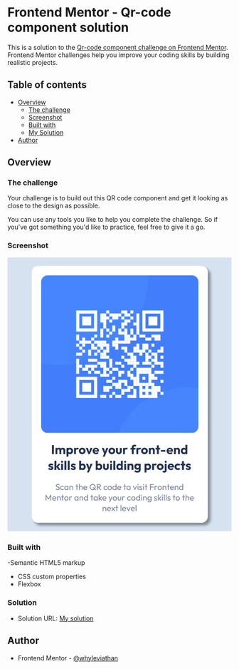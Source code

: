 # Frontend Mentor - Qr-code component solution

This is a solution to the [Qr-code component challenge on Frontend Mentor](https://www.frontendmentor.io/challenges/qr-code-component-iux_sIO_H/hub/qr-code-component-8gL_lfa1fh). Frontend Mentor challenges help you improve your coding skills by building realistic projects.

## Table of contents

- [Overview](#overview)
  - [The challenge](#the-challenge)
  - [Screenshot](#screenshot)
  - [Built with](#built-with)
  - [My Solution](#solution)
- [Author](#author)


## Overview

### The challenge

Your challenge is to build out this QR code component and get it looking as close to the design as possible.

You can use any tools you like to help you complete the challenge. So if you've got something you'd like to practice, feel free to give it a go.


### Screenshot

![](screenshot-desktop.png)


### Built with

-Semantic HTML5 markup
- CSS custom properties
- Flexbox

### Solution

- Solution URL: [My solution](https://www.frontendmentor.io/solutions/qrcode-component-solution-xGgVdxzIpN)


## Author

- Frontend Mentor - [@whyleviathan](https://www.frontendmentor.io/profile/whyleviathan)


